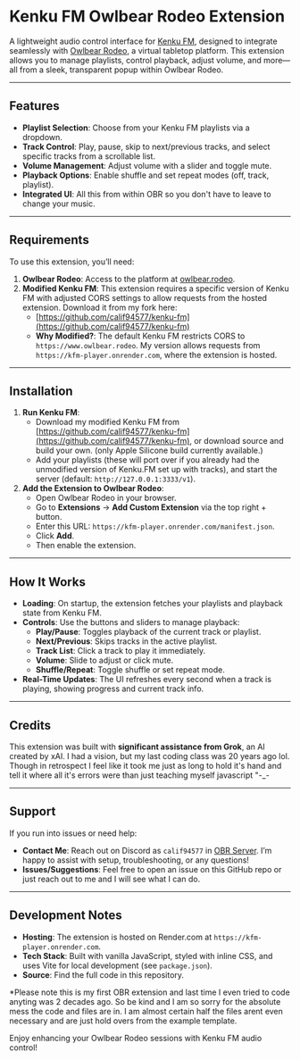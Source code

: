 # Kenku FM Owlbear Rodeo Extension

A lightweight audio control interface for [Kenku FM](https://github.com/calif94577/kenku-fm), designed to integrate seamlessly with [Owlbear Rodeo](https://www.owlbear.rodeo/), a virtual tabletop platform. This extension allows you to manage playlists, control playback, adjust volume, and more—all from a sleek, transparent popup within Owlbear Rodeo.

---

## Features
- **Playlist Selection**: Choose from your Kenku FM playlists via a dropdown.
- **Track Control**: Play, pause, skip to next/previous tracks, and select specific tracks from a scrollable list.
- **Volume Management**: Adjust volume with a slider and toggle mute.
- **Playback Options**: Enable shuffle and set repeat modes (off, track, playlist).
- **Integrated UI**: All this from within OBR so you don't have to leave to change your music.

---

## Requirements
To use this extension, you’ll need:
1. **Owlbear Rodeo**: Access to the platform at [owlbear.rodeo](https://www.owlbear.rodeo/).
2. **Modified Kenku FM**: This extension requires a specific version of Kenku FM with adjusted CORS settings to allow requests from the hosted extension. Download it from my fork here:
   - [https://github.com/calif94577/kenku-fm](https://github.com/calif94577/kenku-fm)
   - **Why Modified?**: The default Kenku FM restricts CORS to `https://www.owlbear.rodeo`. My version allows requests from `https://kfm-player.onrender.com`, where the extension is hosted.

---

## Installation
1. **Run Kenku FM**:
   - Download my modified Kenku FM from [https://github.com/calif94577/kenku-fm](https://github.com/calif94577/kenku-fm), or download source and build your own. (only Apple Silicone build currently available.)
   - Add your playlists (these will port over if you already had the unmodified version of Kenku.FM set up with tracks), and start the server (default: `http://127.0.0.1:3333/v1`).
2. **Add the Extension to Owlbear Rodeo**:
   - Open Owlbear Rodeo in your browser.
   - Go to **Extensions** → **Add Custom Extension** via the top right + button.
   - Enter this URL: `https://kfm-player.onrender.com/manifest.json`.
   - Click **Add**.
   - Then enable the extension.

---

## How It Works
- **Loading**: On startup, the extension fetches your playlists and playback state from Kenku FM.
- **Controls**: Use the buttons and sliders to manage playback:
  - **Play/Pause**: Toggles playback of the current track or playlist.
  - **Next/Previous**: Skips tracks in the active playlist.
  - **Track List**: Click a track to play it immediately.
  - **Volume**: Slide to adjust or click mute.
  - **Shuffle/Repeat**: Toggle shuffle or set repeat mode.
- **Real-Time Updates**: The UI refreshes every second when a track is playing, showing progress and current track info.

---

## Credits
This extension was built with **significant assistance from Grok**, an AI created by xAI. I had a vision, but my last coding class was 20 years ago lol. Though in retrospect I feel like it took me just as long to hold it's hand and tell it where all it's errors were than just teaching myself javascript "-_- 

---

## Support
If you run into issues or need help:
- **Contact Me**: Reach out on Discord as `calif94577` in [OBR Server](https://discord.gg/u5RYMkV98s). I’m happy to assist with setup, troubleshooting, or any questions!
- **Issues/Suggestions**: Feel free to open an issue on this GitHub repo or just reach out to me and I will see what I can do.

---

## Development Notes
- **Hosting**: The extension is hosted on Render.com at `https://kfm-player.onrender.com`.
- **Tech Stack**: Built with vanilla JavaScript, styled with inline CSS, and uses Vite for local development (see `package.json`).
- **Source**: Find the full code in this repository.

*Please note this is my first OBR extension and last time I even tried to code anyting was 2 decades ago. So be kind and I am so sorry for the absolute mess the code and files are in. I am almost certain half the files arent even necessary and are just hold overs from the example template.

Enjoy enhancing your Owlbear Rodeo sessions with Kenku FM audio control!
